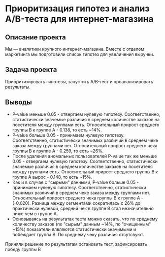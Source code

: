 # Приоритизация гипотез и анализ A/B-теста для интернет-магазина
## Описание проекта
Мы — аналитики крупного интернет-магазина. Вместе с отделом маркетинга мы подготовили список гипотез для увеличения выручки.

## Задача проекта 
Приоритизировать гипотезы, запустить A/B-тест и проанализировать результаты. 

## Выводы 
- P-value меньше 0.05 - отвергаем нулевую гипотезу. Соответственно, статистически значемые различия в среднем количестве заказов на посетителя между группами есть. Относительный прирост среднего группы В к группе А - 0.138, то есть ~14%.
- P-value больше 0.05 - принимаем нулевую гипотезу. Соответственно, статистически значимых различий в среднем чеке заказа между группами нет. Относительный прирост среднего чека группы В к группе А - 0.259, то есть ~26%.
- После удаления аномальных пользователей P-value так же меньше 0.05 - отвергаем нулевую гипотезу. Соответственно, статистически значемые различия в среднем количестве заказов на посетителя между группами есть. Относительный прирост среднего группы В к группе А вырос - 0.148, то есть ~15%.
- Как и в случае с "сырыми" данными, P-value больше 0.05 - принимаем нулевую гипотезу. Соответственно, статистически значимых различий в среднем чеке заказа между группами нет. Относительный прирост среднего чека группы В к группе А - (-0.020). Разница между сегментами сократилась с 26% до практически нулевой, средний чек в группе B стал незначительно ниже чем в группе A.
- Основываясь на результатах теста можно сказать, что по среднему количеству заказов (по "сырым" данным ~14%, по "очищенным" ~15%) показатели ялвляются статистически значимыми и побеждает группа В. По среднему чеку различия отсутсвуют.

Приняли решение по результатам остановить тест, зафиксировать победу группы B
